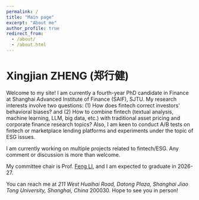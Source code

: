 ```yaml
---
permalink: /
title: "Main page"
excerpt: "About me"
author_profile: true
redirect_from: 
  - /about/
  - /about.html
---
```


Xingjian ZHENG (郑行健)
======

Welcome to my site! I am currently a fourth-year PhD candidate in Finance at Shanghai Advanced Institute of Finance (SAIF), SJTU. My research interests involve two questions: (1) How does fintech correct investors' behavioral biases? and (2) How to combine fintech (textual analysis, machine learning, LLM, big data, etc.) with traditional asset pricing and corporate finance research topics? Also, I am keen to conduct A/B tests on fintech or marketplace lending platforms and experiments under the topic of ESG issues. 

I am currently working on multiple projects related to fintech/ESG. Any comment or discussion is more than welcome. 

My committee chair is Prof. [Feng LI](https://en.saif.sjtu.edu.cn/faculty-research/li-feng), and I am expected to graduate in 2026-27. 

You can reach me at *211 West Huaihai Road, Datong Plaza, Shanghai Jiao Tong University, Shanghai, China* 200030. Hope to see you in person!
